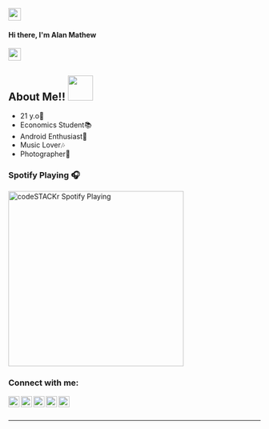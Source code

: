 <img src="https://emojis.slackmojis.com/emojis/images/1531849430/4246/blob-sunglasses.gif?1531849430" width="25"/> <h4>  Hi there, I'm Alan Mathew </h4> <img src="https://emojis.slackmojis.com/emojis/images/1531849430/4246/blob-sunglasses.gif?1531849430" width="25"/>

## About Me!!  <img src="https://camo.githubusercontent.com/40dff491d4e8123af55298ef908faedb66c463e5/68747470733a2f2f6d656469612e67697068792e636f6d2f6d656469612f57556c706c634d704f43456d5447427442572f67697068792e676966" width="50">
- 21 y.o👀
- Economics Student📚
- Android Enthusiast📱
- Music Lover🎶
- Photographer📸





### Spotify Playing 🎧
[<img src="https://now-playing-codestackr.vercel.app/api/spotify-playing" alt="codeSTACKr Spotify Playing" width="350" />](spotify:user:31tjmxvwayxma5aoyuuryv2xdxgy:playlist:4R46zAqJR89mFE8IS8cayp)



### Connect with me:

[<img align="left" alt="__alan__mathew__ | Instagram" width="22px" src="https://cdn.jsdelivr.net/npm/simple-icons@v3/icons/instagram.svg" />][instagram]
[<img align="left" alt="alanm07 | Telegram" width="22px" src="https://cdn.jsdelivr.net/npm/simple-icons@v3/icons/telegram.svg" />][telegram]
[<img align="left" alt="Alan Mathew | Gamil" width="22px" src="https://cdn.jsdelivr.net/npm/simple-icons@v3/icons/gmail.svg" />][gmail]
[<img align="left" alt="Alan Mathew | Gitlab" width="22px" src="https://cdn.jsdelivr.net/npm/simple-icons@v3/icons/gitlab.svg" />][gitlab]
[<img align="left" alt="Alan Mathew | SourceForge" width="22px" src="https://cdn.jsdelivr.net/npm/simple-icons@v3/icons/sourceforge.svg" />][sourceforge]

<br />
<br />

---

[instagram]: https://instagram.com/__alan__mathew__
[telegram]: https://t.me/androsapien
[gmail]: https://mail.google.com/mail/u/0/alanmadathil007@gmail.com
[gitlab]: https://gitlab.com/alanmathew
[sourceforge]: https://sourceforge.net/u/alanmathhew33

